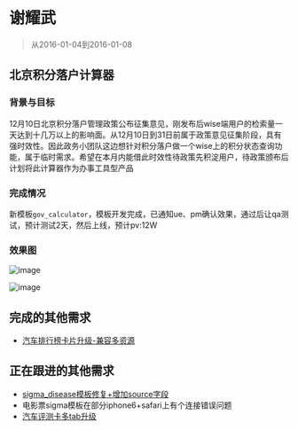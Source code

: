 # 谢耀武

> 从2016-01-04到2016-01-08

## 北京积分落户计算器

### 背景与目标

12月10日北京积分落户管理政策公布征集意见，刚发布后wise端用户的检索量一天达到十几万以上的影响面。从12月10日到31日前属于政策意见征集阶段，具有强时效性。因此政务小团队这边想针对积分落户做一个wise上的积分状态查询功能，属于临时需求。希望在本月内能借此时效性待政策先积淀用户，待政策颁布后计划将此计算器作为办事工具型产品

### 完成情况

新模板`gov_calculator`，模板开发完成，已通知ue、pm确认效果，通过后让qa测试，预计测试2天，然后上线，预计pv:12W

### 效果图

![image](http://gitlab.baidu.com/psfe/ala-weeklyreport/uploads/0c96e410190406895dc4b1a3782af065/image.png)

![image](http://gitlab.baidu.com/psfe/ala-weeklyreport/uploads/0556eaa2fea09d434034510851f64cdb/image.png)


## 完成的其他需求

* [汽车排行榜卡片升级-兼容多资源](http://icafe.baidu.com/issue/WiseAladdinTemplate-1009/)

## 正在跟进的其他需求

* [sigma_disease模板修复+增加source字段](http://icafe.baidu.com/issue/4263397/)
* 电影票sigma模板在部分iphone6+safari上有个连接错误问题
* [汽车评测卡多tab升级](http://icafe.baidu.com/issue/WiseAladdinTemplate-1011)

